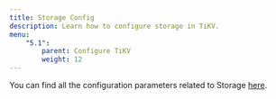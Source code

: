 ```yaml
---
title: Storage Config
description: Learn how to configure storage in TiKV.
menu:
    "5.1":
        parent: Configure TiKV
        weight: 12
---
```



You can find all the configuration parameters related to Storage [here](../tikv-configuration-file/#storage).
